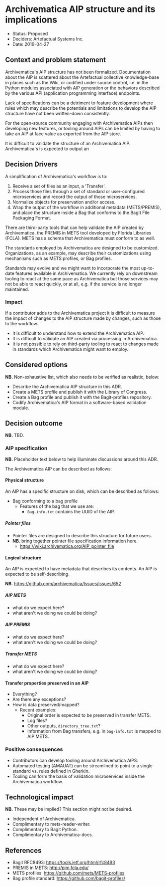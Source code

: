 # Archivematica AIP structure and its implications

* Status: Proposed
* Deciders: Artefactual Systems Inc.
* Date: 2019-04-27

## Context and problem statement

Archivematica's AIP structure has not been formalized. Documentation about the
AIP is scattered about the Artefactual collective knowledge-base in places such
as the Wiki, or codified under source control, i.e. in the Python modules
associated with AIP generation or the behaviors described by the various API
(application programming interface) endpoints.

Lack of specifications can be a detriment to feature development where rules
which may describe the potentials and limitations to develop the AIP structure
have not been written-down consistently.

For the open-source community engaging with Archivematica AIPs then developing
new features, or tooling around AIPs can be limited by having to take an AIP
at face value as exported from the AIP store.

It is difficult to validate the structure of an Archivematica AIP.
Archivematica's is expected to output an

## Decision Drivers

A simplification of Archivematica's workflow is to:

1. Receive a set of files as an input, a 'Transfer'.
2. Process those files through a set of standard or user-configured
microservices and record the output of those microservices.
3. Normalize objects for preservation and/or access.
4. Wrap the output of the workflow in additional metadata (METS/PREMIS), and
place the structure inside a Bag that conforms to the BagIt File Packaging
Format.

There are third-party tools that can help validate the AIP created by
Archivematica, the PREMIS in METS tool developed by Florida Libraries (FCLA).
METS has a schema that Archivematica must conform to as well.

The standards employed by Archivematica are designed to be customized.
Organizations, as an example, may describe their customizations using
mechanisms such as METS profiles, or Bag profiles.

Standards may evolve and we might want to incorporate the most up-to-date
features available in Archivematica. We currently rely on downstream tooling
to react at the same pace as Archivematica but those services may not be able
to react quickly, or at all, e.g. if the service is no longer maintained.

### Impact

If a contributor adds to the Archivematica project it is difficult to measure
the impact of changes to the AIP structure made by changes, such as those to
the workflow.

* It is difficult to understand how to extend the Archivematica AIP.
* It is difficult to validate an AIP created via processing in Archivematica.
* It is not possible to rely on third-party tooling to react to changes made in
standards which Archivematica might want to employ.

## Considered options

**NB.** Non-exhaustive list, which also needs to be verified as realistic,
below:

* Describe the Archivematica AIP structure in this ADR.
* Create a METS profile and publish it with the Library of Congress.
* Create a Bag profile and publish it with the Bagit-profiles repository.
* Codify Archivematica's AIP format in a software-based validation module.

## Decision outcome

**NB.** TBD.

### AIP specification

**NB.** Placeholder text below to help illuminate discussions around this ADR.

The Archivematica AIP can be described as follows:

#### Physical structure

An AIP has a specific structure on disk, which can be described as follows:

* Bag conforming to a bag profile
	* Features of the bag that we use are:
		* `Bag-info.txt` contains the UUID of the AIP.

##### Pointer files

* Pointer files are designed to describe this structure for future users.
* **NB.** bring together pointer file specification information here.
	* https://wiki.archivematica.org/AIP_pointer_file

#### Logical structure

An AIP is expected to have metadata that describes its contents. An AIP is
expected to be self-describing.

**NB.** https://github.com/archivematica/Issues/issues/652

##### AIP METS

* what do we expect here?
* what aren't we doing we could be doing?

##### AIP PREMIS

* what do we expect here?
* what aren't we doing we could be doing?

##### Transfer METS

* what do we expect here?
* what aren't we doing we could be doing?

#### Transfer properties preserved in an AIP

* Everything?
* Are there any exceptions?
* How is data preserved/mapped?
	* Recent examples:
		* Original order is expected to be preserved in transfer METS.
		* Log files?
		* Other outputs, `directory_tree.txt`?
		* Information from Bag transfers, e.g. in `bag-info.txt` is mapped to
		AIP METS.

### Positive consequences

* Contributors can develop tooling around Archivematica AIPS.
* Automated testing (AMAUAT) can be streamlined to point to a single standard
vs. rules defined in Gherkin.
* Tooling can form the basis of validation microservices inside the
Archivematica workflow.

## Technological impact

**NB.** These may be implied? This section might not be desired.

* Independent of Archivematica.
* Complimentary to mets-reader-writer.
* Complimentary to Bagit Python.
* Complimentary to Archivematica-docs.

## References

* Bagit RFC8493: https://tools.ietf.org/html/rfc8493
* PREMIS in METS: http://pim.fcla.edu/
* METS profiles: https://github.com/mets/METS-profiles
* Bag profile standard: https://github.com/bagit-profiles/
